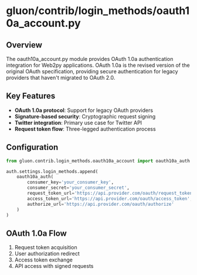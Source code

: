 # gluon/contrib/login_methods/oauth10a_account.py

## Overview

The oauth10a_account.py module provides OAuth 1.0a authentication integration for Web2py applications. OAuth 1.0a is the revised version of the original OAuth specification, providing secure authentication for legacy providers that haven't migrated to OAuth 2.0.

## Key Features

- **OAuth 1.0a protocol**: Support for legacy OAuth providers
- **Signature-based security**: Cryptographic request signing
- **Twitter integration**: Primary use case for Twitter API
- **Request token flow**: Three-legged authentication process

## Configuration

```python
from gluon.contrib.login_methods.oauth10a_account import oauth10a_auth

auth.settings.login_methods.append(
    oauth10a_auth(
        consumer_key='your_consumer_key',
        consumer_secret='your_consumer_secret',
        request_token_url='https://api.provider.com/oauth/request_token',
        access_token_url='https://api.provider.com/oauth/access_token',
        authorize_url='https://api.provider.com/oauth/authorize'
    )
)
```

## OAuth 1.0a Flow

1. Request token acquisition
2. User authorization redirect
3. Access token exchange
4. API access with signed requests
